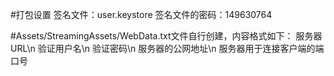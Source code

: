#打包设置
签名文件：user.keystore
签名文件的密码：149630764

#Assets/StreamingAssets/WebData.txt文件自行创建，内容格式如下：
服务器URL\n
验证用户名\n
验证密码\n
服务器的公网地址\n
服务器用于连接客户端的端口号
